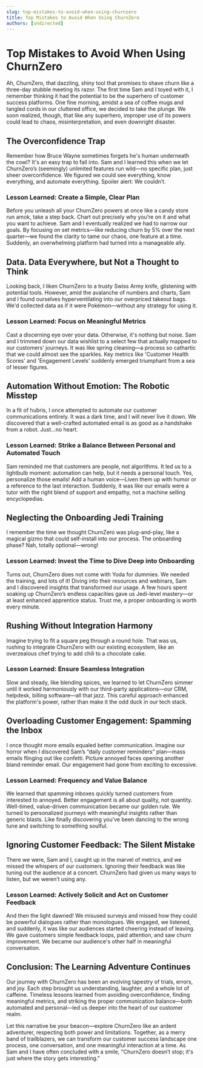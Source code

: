 ```yaml
---
slug: top-mistakes-to-avoid-when-using-churnzero
title: Top Mistakes to Avoid When Using ChurnZero
authors: [undirected]
---
```



# Top Mistakes to Avoid When Using ChurnZero

Ah, ChurnZero, that dazzling, shiny tool that promises to shave churn like a three-day stubble meeting its razor. The first time Sam and I toyed with it, I remember thinking it had the potential to be the superhero of customer success platforms. One fine morning, amidst a sea of coffee mugs and tangled cords in our cluttered office, we decided to take the plunge. We soon realized, though, that like any superhero, improper use of its powers could lead to chaos, misinterpretation, and even downright disaster.

## The Overconfidence Trap

Remember how Bruce Wayne sometimes forgets he's human underneath the cowl? It's an easy trap to fall into. Sam and I learned this when we let ChurnZero’s (seemingly) unlimited features run wild—no specific plan, just sheer overconfidence. We figured we could see everything, know everything, and automate everything. Spoiler alert: We couldn’t. 

### Lesson Learned: Create a Simple, Clear Plan

Before you unleash all your ChurnZero powers at once like a candy store run amok, take a step back. Chart out precisely why you’re on it and what you want to achieve. Sam and I eventually realized we had to narrow our goals. By focusing on set metrics—like reducing churn by 5% over the next quarter—we found the clarity to tame our chaos, one feature at a time. Suddenly, an overwhelming platform had turned into a manageable ally.

## Data. Data Everywhere, but Not a Thought to Think

Looking back, I liken ChurnZero to a trusty Swiss Army knife, glistening with potential tools. However, amid the avalanche of numbers and charts, Sam and I found ourselves hyperventilating into our overpriced takeout bags. We'd collected data as if it were Pokémon—without any strategy for using it.

### Lesson Learned: Focus on Meaningful Metrics

Cast a discerning eye over your data. Otherwise, it's nothing but noise. Sam and I trimmed down our data wishlist to a select few that actually mapped to our customers' journeys. It was like spring cleaning—a process so cathartic that we could almost see the sparkles. Key metrics like 'Customer Health Scores' and 'Engagement Levels' suddenly emerged triumphant from a sea of lesser figures.

## Automation Without Emotion: The Robotic Misstep

In a fit of hubris, I once attempted to automate our customer communications entirely. It was a dark time, and I will never live it down. We discovered that a well-crafted automated email is as good as a handshake from a robot. Just...no heart.

### Lesson Learned: Strike a Balance Between Personal and Automated Touch

Sam reminded me that customers are people, not algorithms. It led us to a lightbulb moment: automation can help, but it needs a personal touch. Yes, personalize those emails! Add a human voice—Liven them up with humor or a reference to the last interaction. Suddenly, it was like our emails were a tutor with the right blend of support and empathy, not a machine selling encyclopedias.

## Neglecting the Onboarding Jedi Training

I remember the time we thought ChurnZero was plug-and-play, like a magical gizmo that could self-install into our process. The onboarding phase? Nah, totally optional—wrong! 

### Lesson Learned: Invest the Time to Dive Deep into Onboarding

Turns out, ChurnZero does not come with Yoda for dummies. We needed the training, and lots of it! Diving into their resources and webinars, Sam and I discovered insights that transformed our usage. A few hours spent soaking up ChurnZero’s endless capacities gave us Jedi-level mastery—or at least enhanced apprentice status. Trust me, a proper onboarding is worth every minute.

## Rushing Without Integration Harmony 

Imagine trying to fit a square peg through a round hole. That was us, rushing to integrate ChurnZero with our existing ecosystem, like an overzealous chef trying to add chili to a chocolate cake. 

### Lesson Learned: Ensure Seamless Integration

Slow and steady, like blending spices, we learned to let ChurnZero simmer until it worked harmoniously with our third-party applications—our CRM, helpdesk, billing software—all that jazz. This careful approach enhanced the platform's power, rather than make it the odd duck in our tech stack.

## Overloading Customer Engagement: Spamming the Inbox

I once thought more emails equaled better communication. Imagine our horror when I discovered Sam’s “daily customer reminders” plan—mass emails flinging out like confetti. Picture annoyed faces opening another bland reminder email. Our engagement had gone from exciting to excessive.

### Lesson Learned: Frequency and Value Balance

We learned that spamming inboxes quickly turned customers from interested to annoyed. Better engagement is all about quality, not quantity. Well-timed, value-driven communication became our golden rule. We turned to personalized journeys with meaningful insights rather than generic blasts. Like finally discovering you’ve been dancing to the wrong tune and switching to something soulful.

## Ignoring Customer Feedback: The Silent Mistake

There we were, Sam and I, caught up in the marvel of metrics, and we missed the whispers of our customers. Ignoring their feedback was like tuning out the audience at a concert. ChurnZero had given us many ways to listen, but we weren’t using any. 

### Lesson Learned: Actively Solicit and Act on Customer Feedback

And then the light dawned! We misused surveys and missed how they could be powerful dialogues rather than monologues. We engaged, we listened, and suddenly, it was like our audiences started cheering instead of leaving. We gave customers simple feedback loops, paid attention, and saw churn improvement. We became our audience's other half in meaningful conversation.

## Conclusion: The Learning Adventure Continues

Our journey with ChurnZero has been an evolving tapestry of trials, errors, and joy. Each step brought us understanding, laughter, and a whole lot of caffeine. Timeless lessons learned from avoiding overconfidence, finding meaningful metrics, and striking the proper communication balance—both automated and personal—led us deeper into the heart of our customer realm.

Let this narrative be your beacon—explore ChurnZero like an ardent adventurer, respecting both power and limitations. Together, as a merry band of trailblazers, we can transform our customer success landscape one process, one conversation, and one meaningful interaction at a time. As Sam and I have often concluded with a smile, "ChurnZero doesn’t stop; it's just where the story gets interesting."